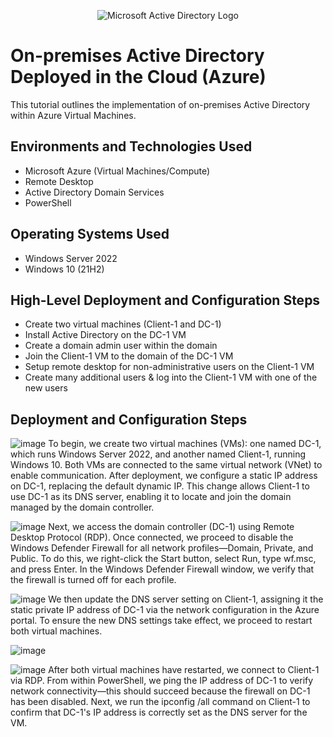 <p align="center">
<img src="https://i.imgur.com/pU5A58S.png" alt="Microsoft Active Directory Logo"/>
</p>

<h1>On-premises Active Directory Deployed in the Cloud (Azure)</h1>
This tutorial outlines the implementation of on-premises Active Directory within Azure Virtual Machines.<br />


<h2>Environments and Technologies Used</h2>

- Microsoft Azure (Virtual Machines/Compute)
- Remote Desktop
- Active Directory Domain Services
- PowerShell

<h2>Operating Systems Used </h2>

- Windows Server 2022
- Windows 10 (21H2)

<h2>High-Level Deployment and Configuration Steps</h2>

- Create two virtual machines (Client-1 and DC-1)
- Install Active Directory on the DC-1 VM
- Create a domain admin user within the domain
- Join the Client-1 VM to the domain of the DC-1 VM
- Setup remote desktop for non-administrative users on the Client-1 VM
- Create many additional users & log into the Client-1 VM with one of the new users

<h2>Deployment and Configuration Steps</h2>


![image](https://github.com/user-attachments/assets/236c5e9c-584b-42fa-82eb-15edee8b4f02)
To begin, we create two virtual machines (VMs): one named DC-1, which runs Windows Server 2022, and another named Client-1, running Windows 10. Both VMs are connected to the same virtual network (VNet) to enable communication. After deployment, we configure a static IP address on DC-1, replacing the default dynamic IP. This change allows Client-1 to use DC-1 as its DNS server, enabling it to locate and join the domain managed by the domain controller.


![image](https://github.com/user-attachments/assets/af0bca5f-146e-4621-998d-01a34bb50628)
Next, we access the domain controller (DC-1) using Remote Desktop Protocol (RDP). Once connected, we proceed to disable the Windows Defender Firewall for all network profiles—Domain, Private, and Public. To do this, we right-click the Start button, select Run, type wf.msc, and press Enter. In the Windows Defender Firewall window, we verify that the firewall is turned off for each profile.



![image](https://github.com/user-attachments/assets/784ec5c6-3679-4019-bf5a-9d10d0c40553)
We then update the DNS server setting on Client-1, assigning it the static private IP address of DC-1 via the network configuration in the Azure portal. To ensure the new DNS settings take effect, we proceed to restart both virtual machines.



![image](https://github.com/user-attachments/assets/8707331c-e4ac-4b4c-93f8-d21f9ef20eb3)




![image](https://github.com/user-attachments/assets/a259be4e-d527-4c38-bb01-4c9141c80897)
After both virtual machines have restarted, we connect to Client-1 via RDP. From within PowerShell, we ping the IP address of DC-1 to verify network connectivity—this should succeed because the firewall on DC-1 has been disabled. Next, we run the ipconfig /all command on Client-1 to confirm that DC-1's IP address is correctly set as the DNS server for the VM.
